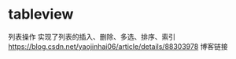 # tableview
列表操作
实现了列表的插入、删除、多选、排序、索引
https://blog.csdn.net/yaojinhai06/article/details/88303978
博客链接

